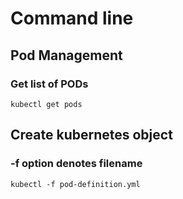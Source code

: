 # Command line

## Pod Management

### Get list of PODs

`kubectl get pods`

## Create kubernetes object

### -f option denotes filename

`kubectl -f pod-definition.yml`
